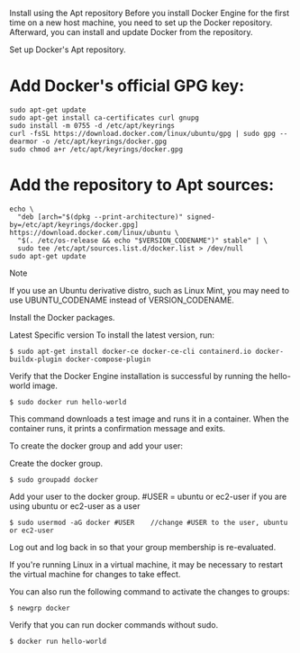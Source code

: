 Install using the Apt repository 
Before you install Docker Engine for the first time on a new host machine, you need to set up the Docker repository. Afterward, you can install and update Docker from the repository.

Set up Docker's Apt repository.

# Add Docker's official GPG key:
```docker
sudo apt-get update
sudo apt-get install ca-certificates curl gnupg
sudo install -m 0755 -d /etc/apt/keyrings
curl -fsSL https://download.docker.com/linux/ubuntu/gpg | sudo gpg --dearmor -o /etc/apt/keyrings/docker.gpg
sudo chmod a+r /etc/apt/keyrings/docker.gpg
```
# Add the repository to Apt sources:
```docker
echo \
  "deb [arch="$(dpkg --print-architecture)" signed-by=/etc/apt/keyrings/docker.gpg] https://download.docker.com/linux/ubuntu \
  "$(. /etc/os-release && echo "$VERSION_CODENAME")" stable" | \
  sudo tee /etc/apt/sources.list.d/docker.list > /dev/null
sudo apt-get update
```
Note

If you use an Ubuntu derivative distro, such as Linux Mint, you may need to use UBUNTU_CODENAME instead of VERSION_CODENAME.

Install the Docker packages.

Latest Specific version
To install the latest version, run:
```docker
$ sudo apt-get install docker-ce docker-ce-cli containerd.io docker-buildx-plugin docker-compose-plugin
```
Verify that the Docker Engine installation is successful by running the hello-world image.
```docker
$ sudo docker run hello-world
```
This command downloads a test image and runs it in a container. When the container runs, it prints a confirmation message and exits.

To create the docker group and add your user:

Create the docker group.
```docker
$ sudo groupadd docker
```
Add your user to the docker group. #USER = ubuntu or ec2-user if you are using ubuntu or ec2-user as a user
```docker
$ sudo usermod -aG docker #USER    //change #USER to the user, ubuntu or ec2-user
```
Log out and log back in so that your group membership is re-evaluated.

If you're running Linux in a virtual machine, it may be necessary to restart the virtual machine for changes to take effect.

You can also run the following command to activate the changes to groups:
```docker
$ newgrp docker
```
Verify that you can run docker commands without sudo.
```docker
$ docker run hello-world
```
